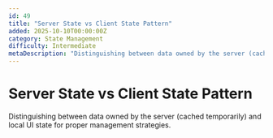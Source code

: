 ```yaml
---
id: 49
title: "Server State vs Client State Pattern"
added: 2025-10-10T00:00:00Z
category: State Management
difficulty: Intermediate
metaDescription: "Distinguishing between data owned by the server (cached temporarily) and local UI state for proper management strategies."
---
```


# Server State vs Client State Pattern

Distinguishing between data owned by the server (cached temporarily) and local UI state for proper management strategies.
